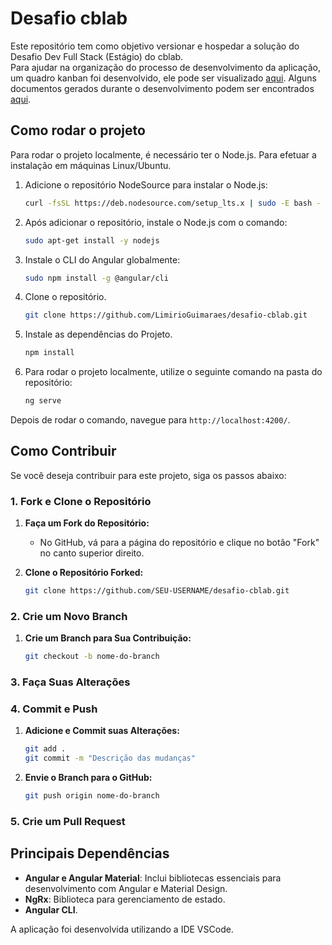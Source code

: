 
# Desafio cblab

Este repositório tem como objetivo versionar e hospedar a solução do Desafio Dev Full Stack (Estágio) do cblab. <br>
Para ajudar na organização do processo de desenvolvimento da aplicação, um quadro kanban foi desenvolvido, ele pode ser visualizado [aqui](https://github.com/users/LimirioGuimaraes/projects/2).
Alguns documentos gerados durante o desenvolvimento podem ser encontrados [aqui](https://github.com/LimirioGuimaraes/desafio-cblab/tree/main/docs).

## Como rodar o projeto

Para rodar o projeto localmente, é necessário ter o Node.js. Para efetuar a instalação em máquinas Linux/Ubuntu.

1. Adicione o repositório NodeSource para instalar o Node.js:

   ```bash
   curl -fsSL https://deb.nodesource.com/setup_lts.x | sudo -E bash -
   ```

2. Após adicionar o repositório, instale o Node.js com o comando:

   ```bash
   sudo apt-get install -y nodejs
   ```

3. Instale o CLI do Angular globalmente:

   ```bash
   sudo npm install -g @angular/cli
   ```

4. Clone o repositório.

   ```bash
   git clone https://github.com/LimirioGuimaraes/desafio-cblab.git
   ```   

5. Instale as dependências do Projeto.

   ```bash
   npm install
   ```
   
6. Para rodar o projeto localmente, utilize o seguinte comando na pasta do repositório:

   ```bash
   ng serve
   ```

Depois de rodar o comando, navegue para `http://localhost:4200/`.

## Como Contribuir

Se você deseja contribuir para este projeto, siga os passos abaixo:

### 1. Fork e Clone o Repositório

1. **Faça um Fork do Repositório:**
   - No GitHub, vá para a página do repositório e clique no botão "Fork" no canto superior direito. 

2. **Clone o Repositório Forked:**
   ```bash
   git clone https://github.com/SEU-USERNAME/desafio-cblab.git
   ```

### 2. Crie um Novo Branch

1. **Crie um Branch para Sua Contribuição:**
   ```bash
   git checkout -b nome-do-branch
   ```

### 3. Faça Suas Alterações

### 4. Commit e Push

1. **Adicione e Commit suas Alterações:**
   ```bash
   git add .
   git commit -m "Descrição das mudanças"
   ```

2. **Envie o Branch para o GitHub:**
   ```bash
   git push origin nome-do-branch
   ```

### 5. Crie um Pull Request

## Principais Dependências 

- **Angular e Angular Material**: Inclui bibliotecas essenciais para desenvolvimento com Angular e Material Design.
- **NgRx**: Biblioteca para gerenciamento de estado.
- **Angular CLI**.

A aplicação foi desenvolvida utilizando a IDE VSCode.



